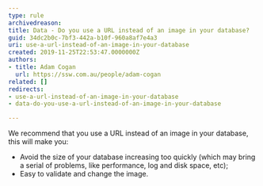 ```yaml
---
type: rule
archivedreason: 
title: Data - Do you use a URL instead of an image in your database?
guid: 34dc2b0c-7bf3-442a-b10f-960a8af7e4a3
uri: use-a-url-instead-of-an-image-in-your-database
created: 2019-11-25T22:53:47.0000000Z
authors:
- title: Adam Cogan
  url: https://ssw.com.au/people/adam-cogan
related: []
redirects:
- use-a-url-instead-of-an-image-in-your-database
- data-do-you-use-a-url-instead-of-an-image-in-your-database

---
```


We recommend that you use a URL instead of an image in your database, this will make you:

* Avoid the size of your database increasing too quickly (which may bring a serial of problems, like performance, log and disk space, etc);
* Easy to validate and change the image.


<!--endintro-->

